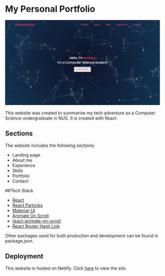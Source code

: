 # My Personal Portfolio

![](src/assets/read_me/landing.png)

This website was created to summarise my tech adventure as a Computer Science undergraduate in NUS. It is created with React.

## Sections
The website includes the following sections:
* Landing page
* About me
* Experience
* Skills
* Portfolio
* Contact

##Tech Stack
* [React](https://reactjs.org/)
* [React Particles](https://www.npmjs.com/package/react-particles-js)
* [Material-UI](https://material-ui.com/)
* [Animate On Scroll](https://michalsnik.github.io/aos/)
* [react-animate-on-scroll](https://www.npmjs.com/package/react-animate-on-scroll)
* [React Router Hash Link](https://www.npmjs.com/package/react-router-hash-link)

Other packages used for both production and development can be found in package.json.

## Deployment
This website is hosted on Netlify.
Click [here](https://andreatanky.netlify.app) to view the site.

